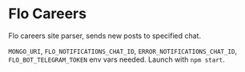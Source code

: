 # Flo Careers

Flo careers site parser, sends new posts to specified chat.

`MONGO_URI`, `FLO_NOTIFICATIONS_CHAT_ID`, `ERROR_NOTIFICATIONS_CHAT_ID`, `FLO_BOT_TELEGRAM_TOKEN` env vars needed. Launch with `npm start`.
